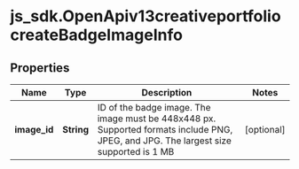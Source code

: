 # js_sdk.OpenApiv13creativeportfoliocreateBadgeImageInfo

## Properties
Name | Type | Description | Notes
------------ | ------------- | ------------- | -------------
**image_id** | **String** | ID of the badge image. The image must be 448x448 px. Supported formats include PNG, JPEG, and JPG. The largest size supported is 1 MB | [optional] 

